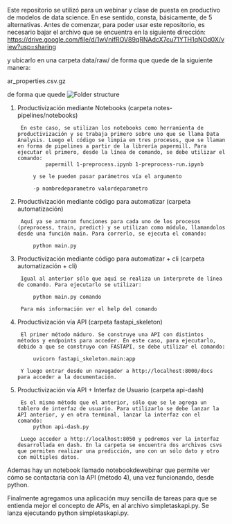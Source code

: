 Este repositorio se utilizó para un webinar y clase de puesta en productivo de modelos de data science. En ese sentido, consta, básicamente, de 5 alternativas.
Antes de comenzar, para poder usar este repositorio, es necesario bajar el archivo que se encuentra en la siguiente dirección:
https://drive.google.com/file/d/1wVnifROV89qRNAdcX7cu71YTH1qNOd0X/view?usp=sharing

y ubicarlo en una carpeta data/raw/ de forma que quede de la siguiente manera:

ar_properties.csv.gz

de forma que quede
![Folder structure](https://octodex.github.com/images/yaktocat.png)

1. Productivización mediante Notebooks (carpeta notes-pipelines/notebooks)
    
        En este caso, se utilizan los notebooks como herramienta de productivización y se trabaja primero sobre uno que se llama Data Analysis. Luego el código se limpia en tres procesos, que se llaman en forma de pipelines a partir de la librería papermill. Para ejecutar el primero, desde la línea de comando, se debe utilizar el comando:
                papermill 1-preprocess.ipynb 1-preprocess-run.ipynb
            
            y se le pueden pasar parámetros vía el argumento 
            
            -p nombredeparametro valordeparametro

2. Productivización mediante código para automatizar (carpeta automatización)

        Aquí ya se armaron funciones para cada uno de los procesos (preprocess, train, predict) y se utilizan como módulo, llamandolos desde una función main. Para correrlo, se ejecuta el comando:

            python main.py

3. Productivización mediante código para automatizar + cli (carpeta automatización + cli)

        Igual al anterior sólo que aquí se realiza un interprete de línea de comando. Para ejecutarlo se utilizar:

            python main.py comando
        
        Para más información ver el help del comando

4. Productivización vía API (carpeta fastapi_skeleton)

        El primer método máduro. Se construye una API con distintos métodos y endpoints para acceder. En este caso, para ejecutarlo, debido a que se construyo con FASTAPI, se debe utilizar el comando:

            uvicorn fastapi_skeleton.main:app
        
        Y luego entrar desde un navegador a http://localhost:8000/docs para acceder a la documentación.

5. Productivización vía API + Interfaz de Usuario (carpeta api-dash)

        Es el mismo método que el anterior, sólo que se le agrega un tablero de interfaz de usuario. Para utilizarlo se debe lanzar la API anterior, y en otra terminal, lanzar la interfaz con el comando:
            python api-dash.py
        
        Luego acceder a http://localhost:8050 y podremos ver la interfaz desarrollada en dash. En la carpeta se encuentra dos archivos csvs que permiten realizar una predicción, uno con un sólo dato y otro con múltiples datos.

Ademas hay un notebook llamado notebookdewebinar que permite ver cómo se contactaría con la API (método 4), una vez funcionando, desde python.

Finalmente agregamos una aplicación muy sencilla de tareas para que se entienda mejor el concepto de APIs, en al archivo simpletaskapi.py. Se lanza ejecutando python simpletaskapi.py.

